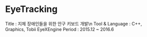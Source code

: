 # EyeTracking

Title : 지체 장애인들을 위한 안구 키보드 개발\n
Tool & Language : C++, Graphics, Tobii EyeXEngine
Period : 2015.12 ~ 2016.6